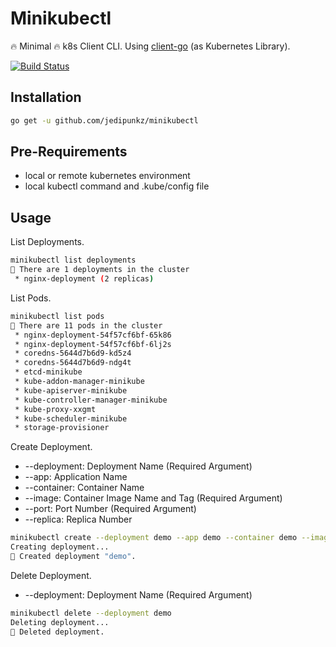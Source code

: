 # Minikubectl

🔥 Minimal 🔥 k8s Client CLI. Using [client-go](https://github.com/kubernetes/client-go) (as Kubernetes Library).

[![Build Status](https://travis-ci.org/jedipunkz/minikubectl.svg?branch=master)](https://travis-ci.org/jedipunkz/minikubectl)

## Installation

```bash
go get -u github.com/jedipunkz/minikubectl
```

## Pre-Requirements

* local or remote kubernetes environment
* local kubectl command and .kube/config file

## Usage

List Deployments.

```bash
minikubectl list deployments
🍺 There are 1 deployments in the cluster
 * nginx-deployment (2 replicas)
```

List Pods.

```bash
minikubectl list pods
🍉 There are 11 pods in the cluster
 * nginx-deployment-54f57cf6bf-65k86
 * nginx-deployment-54f57cf6bf-6lj2s
 * coredns-5644d7b6d9-kd5z4
 * coredns-5644d7b6d9-ndg4t
 * etcd-minikube
 * kube-addon-manager-minikube
 * kube-apiserver-minikube
 * kube-controller-manager-minikube
 * kube-proxy-xxgmt
 * kube-scheduler-minikube
 * storage-provisioner
```

Create Deployment.

* --deployment: Deployment Name (Required Argument)
* --app: Application Name
* --container: Container Name
* --image: Container Image Name and Tag (Required Argument)
* --port: Port Number (Required Argument)
* --replica: Replica Number

```bash
minikubectl create --deployment demo --app demo --container demo --image nginx:1.12 --port 80 --replica 1
Creating deployment...
🍺 Created deployment "demo".
```

Delete Deployment.

* --deployment: Deployment Name (Required Argument)

```bash
minikubectl delete --deployment demo
Deleting deployment...
🍺 Deleted deployment.
```
